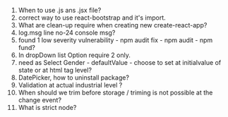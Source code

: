 1) When to use .js ans .jsx file?
2) correct way to use react-bootstrap and it's import.
3) What are clean-up require when creating new create-react-app?
4) log.msg line no-24 console msg?
5) found 1 low severity vulnerability - npm audit fix - npm audit - npm fund?
6) In dropDown list Option require 2 only.
7) need as Select Gender - defaultValue - choose to set at initialvalue of state or at html tag level?
8) DatePicker, how to uninstall package?
9) Validation at actual industrial level ?
10) When should we trim before storage / triming is not possible at the change event?
11) What is strict node?